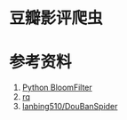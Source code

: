 # 豆瓣影评爬虫




# 参考资料
1. [Python BloomFilter](https://axiak.github.io/pybloomfiltermmap/ref.html)
2. [rq](http://python-rq.org/docs/)
3. [lanbing510/DouBanSpider](https://github.com/lanbing510/DouBanSpider)
